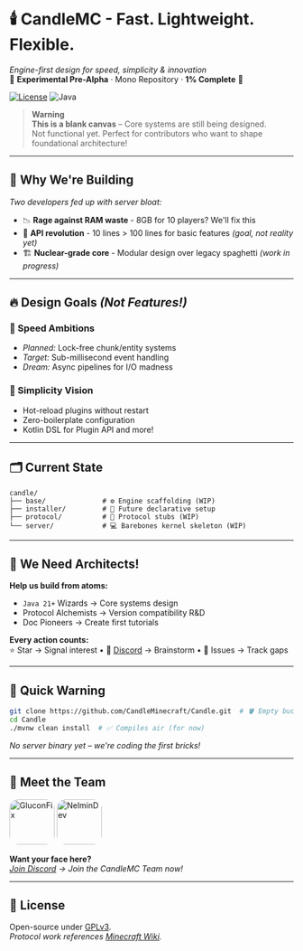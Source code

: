 # 🕯️ CandleMC - Fast. Lightweight. Flexible.

*Engine-first design for speed, simplicity & innovation*  
🚧 **Experimental Pre-Alpha** · Mono Repository · **1% Complete** 🚧  

[![License](https://img.shields.io/badge/license-MIT-orange.svg)](LICENSE)
![Java](https://img.shields.io/badge/Java-21%2B-orange?logo=openjdk)

> **Warning**  
> **This is a blank canvas** – Core systems are still being designed.  
> Not functional yet. Perfect for contributors who want to shape foundational architecture!

---

## 🚩 Why We're Building  
*Two developers fed up with server bloat:*  
- 📉 **Rage against RAM waste** - 8GB for 10 players? We'll fix this  
- 🧩 **API revolution** - 10 lines > 100 lines for basic features *(goal, not reality yet)*  
- 🏗️ **Nuclear-grade core** - Modular design over legacy spaghetti *(work in progress)*  

---

## 🔥 Design Goals *(Not Features!)*  
### 🚀 Speed Ambitions  
- *Planned:* Lock-free chunk/entity systems  
- *Target:* Sub-millisecond event handling  
- *Dream:* Async pipelines for I/O madness  

### 🧠 Simplicity Vision  
- Hot-reload plugins without restart  
- Zero-boilerplate configuration  
- Kotlin DSL for Plugin API and more! 

---

## 🗂️ Current State  
```
candle/  
├── base/              # ⚙️ Engine scaffolding (WIP)
├── installer/         # 🧩 Future declarative setup
├── protocol/          # 📡 Protocol stubs (WIP)
└── server/            # 💻 Barebones kernel skeleton (WIP)
```

---

## 👷 **We Need Architects!**  
**Help us build from atoms:**  
- `Java 21+` Wizards → Core systems design  
- Protocol Alchemists → Version compatibility R&D  
- Doc Pioneers → Create first tutorials  

**Every action counts:**  
⭐ Star → Signal interest • 💬 [Discord](https://discord.gg/invite/a8Sj3dUcB4) → Brainstorm • 🐛 Issues → Track gaps  

---

## 🚧 Quick Warning  
```bash
git clone https://github.com/CandleMinecraft/Candle.git  # 🪣 Empty bucket, not water
cd Candle
./mvnw clean install  # ✅ Compiles air (for now)
```  
*No server binary yet – we're coding the first bricks!*

---

## 👥 Meet the Team

<a href="https://github.com/GluconFix"><img src="https://avatars.githubusercontent.com/u/73158247?v=4" title="GluconFix" width="80" height="80" style="border-radius:20%"></a> <a href="https://github.com/NelminDev"><img src="https://avatars.githubusercontent.com/u/82663068?v=4" title="NelminDev" width="80" height="80" style="border-radius:20%"></a>

**Want your face here?**  
*[Join Discord](https://discord.gg/invite/a8Sj3dUcB4) → Join the CandleMC Team now!*

---

## 📜 License
Open-source under [GPLv3](LICENSE).  
*Protocol work references [Minecraft Wiki](https://minecraft.wiki/w/Java_Edition_protocol).*
